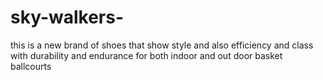 # sky-walkers-
this is a new brand of shoes that show style and also efficiency and class with durability and endurance for  both indoor and out door basket ballcourts
